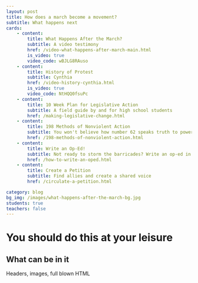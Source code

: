 ```yaml
---
layout: post
title: How does a march become a movement?
subtitle: What happens next
cards:
    - content: 
        title: What Happens After the March?
        subtitle: A video testimony
        href: /video-what-happens-after-march-main.html
        is_video: true
        video_code: wBJLG8RAuso
    - content: 
        title: History of Protest
        subtitle: Cynthia
        href: /video-history-cynthia.html
        is_video: true
        video_code: NtHQQ0fsuPc
    - content:
        title: 10 Week Plan for Legislative Action
        subtitle: A field guide by and for high school students
        href: /making-legislative-change.html
    - content:
        title: 198 Methods of Nonviolent Action
        subtitle: You won't believe how number 62 speaks truth to power
        href: /198-methods-of-nonviolent-action.html
    - content:
        title: Write an Op-Ed!
        subtitle: Not ready to storm the barricades? Write an op-ed in your local newspaper.
        href: /how-to-write-an-oped.html   
    - content:
        title: Create a Petition
        subtitle: Find allies and create a shared voice
        href: /circulate-a-petition.html  

category: blog
bg_img: /images/what-happens-after-the-march-bg.jpg
students: true
teachers: false
---
```


You should do this at your leisure
==================================

## What can be in it

Headers, images, full blown HTML
